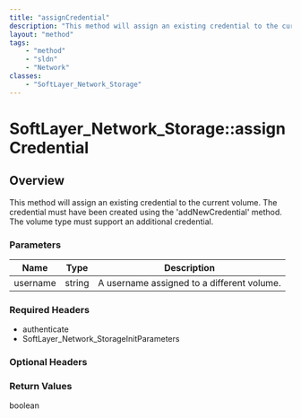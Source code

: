 ```yaml
---
title: "assignCredential"
description: "This method will assign an existing credential to the current volume. The credential must have been created using the 'a... "
layout: "method"
tags:
    - "method"
    - "sldn"
    - "Network"
classes:
    - "SoftLayer_Network_Storage"
---
```

# SoftLayer_Network_Storage::assignCredential
## Overview 
This method will assign an existing credential to the current volume. The credential must have been created using the 'addNewCredential' method. The volume type must support an additional credential. 

### Parameters 
|Name | Type | Description |
| --- | --- | --- |
|username| string| A username assigned to a different volume.|


### Required Headers
* authenticate
* SoftLayer_Network_StorageInitParameters

### Optional Headers

### Return Values
boolean
